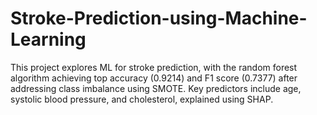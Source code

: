 # Stroke-Prediction-using-Machine-Learning
This project explores ML for stroke prediction, with the random forest algorithm achieving top accuracy (0.9214) and F1 score (0.7377) after addressing class imbalance using SMOTE. Key predictors include age, systolic blood pressure, and cholesterol, explained using SHAP.
